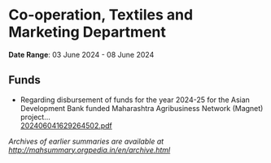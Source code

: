 # Co-operation, Textiles and Marketing Department

**Date Range**: 03 June 2024 - 08 June 2024


## Funds
- Regarding disbursement of funds for the year 2024-25 for the Asian Development Bank funded Maharashtra Agribusiness Network (Magnet) project...\
  [202406041629264502.pdf](https://gr.maharashtra.gov.in/Site/Upload/Government%20Resolutions/English/202406041629264502.pdf)


*Archives of earlier summaries are available at http://mahsummary.orgpedia.in/en/archive.html*